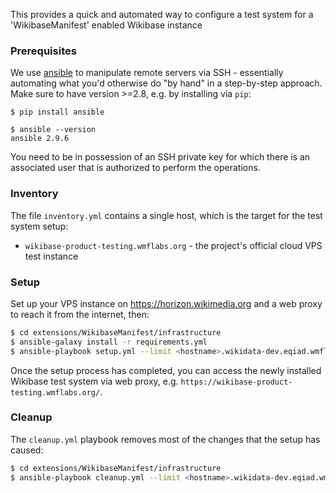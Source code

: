This provides a quick and automated way to configure a test system for a 'WikibaseManifest' enabled Wikibase instance

### Prerequisites

We use [ansible](https://docs.ansible.com/ansible/latest/index.html) to manipulate remote servers via SSH - essentially automating what you'd otherwise do "by hand" in a step-by-step approach. Make sure to have version >=2.8, e.g. by installing via `pip`:
```
$ pip install ansible

$ ansible --version
ansible 2.9.6
```

You need to be in possession of an SSH private key for which there is an associated user that is authorized to perform the operations.

### Inventory

The file `inventory.yml` contains a single host, which is the target for the test system setup:
 * `wikibase-product-testing.wmflabs.org` - the project's official cloud VPS test instance

### Setup

Set up your VPS instance on https://horizon.wikimedia.org and a web proxy to reach it from the internet, then:
```sh
$ cd extensions/WikibaseManifest/infrastructure
$ ansible-galaxy install -r requirements.yml
$ ansible-playbook setup.yml --limit <hostname>.wikidata-dev.eqiad.wmflabs
```

Once the setup process has completed, you can access the newly installed Wikibase test system via web proxy, e.g. `https://wikibase-product-testing.wmflabs.org/`.


### Cleanup

The `cleanup.yml` playbook removes most of the changes that the setup has caused:

```sh
$ cd extensions/WikibaseManifest/infrastructure
$ ansible-playbook cleanup.yml --limit <hostname>.wikidata-dev.eqiad.wmflabs
```
